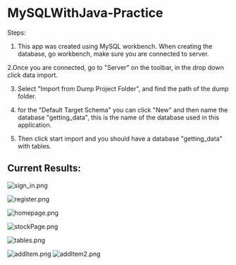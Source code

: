 # MySQLWithJava-Practice

Steps: 
1. This app was created using MySQL workbench. When creating the database, go workbench, make sure you are connected to server.

2.Once you are connected, go to "Server" on the toolbar, in the drop down click data import.

3. Select "Import from Dump Project Folder", and find the path of the dump folder.

4. for the "Default Target Schema" you can click "New" and then name the database "getting_data", this is the name of        the database used in this application.

5. Then click start import and you should have a database "getting_data" with tables. 

## Current Results:

![sign_in.png](..%2F..%2F..%2FOneDrive%20-%20Heritage%20University%2FPictures%2Fsign_in.png)

![register.png](..%2F..%2F..%2FOneDrive%20-%20Heritage%20University%2FPictures%2Fregister.png)

![homepage.png](..%2F..%2F..%2FOneDrive%20-%20Heritage%20University%2FPictures%2Fhomepage.png)

![stockPage.png](..%2F..%2F..%2FOneDrive%20-%20Heritage%20University%2FPictures%2FstockPage.png)

![tables.png](..%2F..%2F..%2FOneDrive%20-%20Heritage%20University%2FPictures%2Ftables.png)

![addItem.png](..%2F..%2F..%2FOneDrive%20-%20Heritage%20University%2FPictures%2FaddItem.png)
![addItem2.png](..%2F..%2F..%2FOneDrive%20-%20Heritage%20University%2FPictures%2FaddItem2.png)
